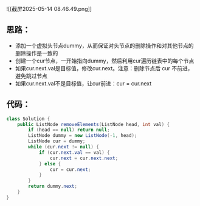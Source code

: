 
![[截屏2025-05-14 08.46.49.png]]
## 思路：

- 添加一个虚拟头节点dummy，从而保证对头节点的删除操作和对其他节点的删除操作是一致的
- 创建一个cur节点，一开始指向dummy，然后利用cur遍历链表中的每个节点
- 如果cur.next.val是目标值，修改cur.next。注意：删除节点后 cur 不前进，避免跳过节点
- 如果cur.next.val不是目标值，让cur前进：cur = cur.next

## 代码：

```java
class Solution {
    public ListNode removeElements(ListNode head, int val) {
        if (head == null) return null;
        ListNode dummy = new ListNode(-1, head);
        ListNode cur = dummy;
        while (cur.next != null) {
            if (cur.next.val == val) {
                cur.next = cur.next.next;
            } else {
                cur = cur.next;
            }
        }
        return dummy.next;
    }
}
```

